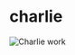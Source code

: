 charlie
=======

![Charlie work](https://fbcdn-sphotos-h-a.akamaihd.net/hphotos-ak-ash4/p480x480/229601_496067543781670_130130198_n.png)
